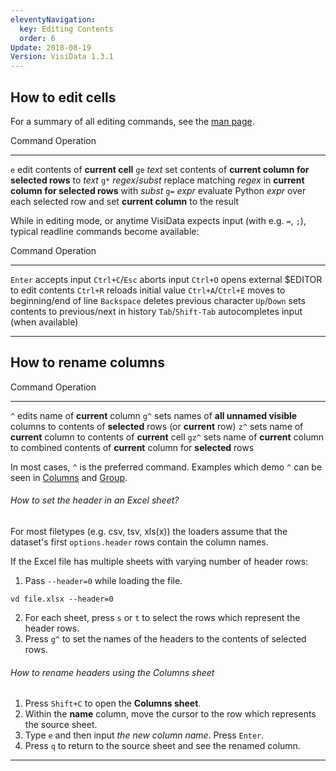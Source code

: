 ```yaml
---
eleventyNavigation:
  key: Editing Contents
  order: 6
Update: 2018-08-19
Version: VisiData 1.3.1
---
```




## How to edit cells

For a summary of all editing commands, see the [man page](/man#edit).

Command                    Operation
--------                   ----------
 `e`                       edit contents of **current cell**
`ge` *text*                set contents of **current column for selected rows** to *text*
`g*` *regex*/*subst*       replace matching *regex* in **current column for selected rows** with *subst*
`g=` *expr*                evaluate Python *expr* over each selected row and set **current column** to the result

While in editing mode, or anytime VisiData expects input (with e.g. `=`, `;`), typical readline commands become available:

Command             Operation
--------            ----------
`Enter`             accepts input
`Ctrl+C`/`Esc`      aborts input
`Ctrl+O`            opens external $EDITOR to edit contents
`Ctrl+R`            reloads initial value
`Ctrl+A`/`Ctrl+E`   moves to beginning/end of line
`Backspace`         deletes previous character
`Up`/`Down`         sets contents to previous/next in history
`Tab`/`Shift-Tab`   autocompletes input (when available)

---

## How to rename columns

Command     Operation
--------    ----------
  `^`       edits name of **current** column
 `g^`       sets names of **all unnamed visible** columns to contents of **selected** rows (or **current** row)
 `z^`       sets name of **current** column to contents of **current** cell
`gz^`       sets name of **current** column to combined contents of **current** column for **selected** rows

In most cases, `^` is the preferred command. Examples which demo `^` can be seen in [Columns](/docs/columns#derived) and [Group](/docs/group#frequency).

###### How to set the header in an Excel sheet?

For most filetypes (e.g. csv, tsv, xls(x)) the loaders assume that the dataset's first `options.header` rows contain the column names.

If the Excel file has multiple sheets with varying number of header rows:

1. Pass `--header=0` while loading the file.

~~~
vd file.xlsx --header=0
~~~

2. For each sheet, press `s` or `t` to select the rows which represent the header rows.
3. Press `g^` to set the names of the headers to the contents of selected rows.

###### How to rename headers using the Columns sheet

1. Press `Shift+C` to open the **Columns sheet**.
2. Within the **name** column, move the cursor to the row which represents the source sheet.
3. Type `e` and then input *the new column name*. Press `Enter`.
4. Press `q` to return to the source sheet and see the renamed column.

---
